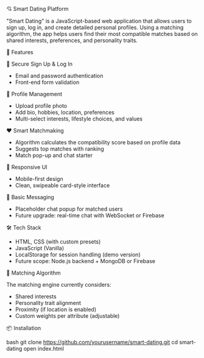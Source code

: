 💘 Smart Dating Platform

"Smart Dating" is a JavaScript-based web application that allows users to sign up, log in, and create detailed personal profiles. Using a matching algorithm, the app helps users find their most compatible matches based on shared interests, preferences, and personality traits.

 🚀 Features

 🔐 Secure Sign Up & Log In
  - Email and password authentication
  - Front-end form validation

  👤 Profile Management
  - Upload profile photo
  - Add bio, hobbies, location, preferences
  - Multi-select interests, lifestyle choices, and values

 ❤️ Smart Matchmaking
  - Algorithm calculates the compatibility score based on profile data
  - Suggests top matches with ranking
  - Match pop-up and chat starter

  📱 Responsive UI
  - Mobile-first design
  - Clean, swipeable card-style interface

  💬 Basic Messaging
  - Placeholder chat popup for matched users
  - Future upgrade: real-time chat with WebSocket or Firebase

 🛠️ Tech Stack

- HTML, CSS (with custom presets)
- JavaScript (Vanilla)
- LocalStorage for session handling (demo version)
- Future scope: Node.js backend + MongoDB or Firebase

🧩 Matching Algorithm

The matching engine currently considers:
- Shared interests
- Personality trait alignment
- Proximity (if location is enabled)
- Custom weights per attribute (adjustable)

 📦 Installation

bash
git clone https://github.com/yourusername/smart-dating.git
cd smart-dating
open index.html
